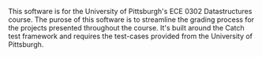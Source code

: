 This software is for the University of Pittsburgh's ECE 0302 Datastructures course. The purose of this software is to streamline the grading process for the projects presented throughout the course. It's built around the Catch test framework and requires the test-cases provided from the University of Pittsburgh.